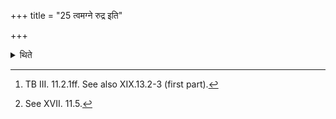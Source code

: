 +++
title = "25 त्वमग्ने रुद्र इति"

+++

<details><summary>थिते</summary>

25a. (Hereby is performed) a form of the Śatarudrīya ( offering) with tvamagne rudra....[^1]  

[^1]: TB III. 11.2.1ff. See also XIX.13.2-3 (first part).  

25b. He throws the Arka-leaf on such a place where cattle do not wander; or keeps it down on a fossilized ant-hill.[^2]   

[^2]: See XVII. 11.5.  
</details>
